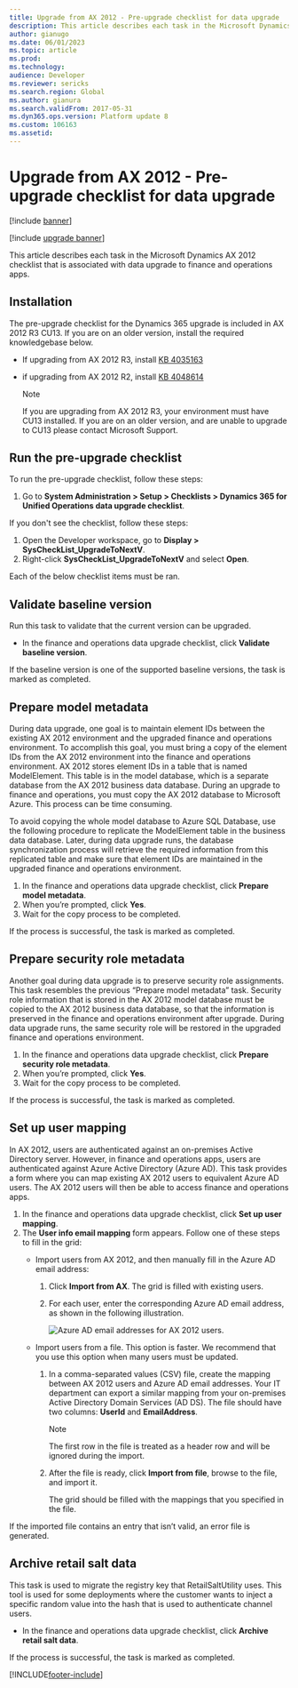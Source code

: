 ```yaml
---
title: Upgrade from AX 2012 - Pre-upgrade checklist for data upgrade
description: This article describes each task in the Microsoft Dynamics AX 2012 checklist that is associated with data upgrade to finance and operations apps.
author: gianugo
ms.date: 06/01/2023
ms.topic: article
ms.prod: 
ms.technology: 
audience: Developer
ms.reviewer: sericks
ms.search.region: Global
ms.author: gianura
ms.search.validFrom: 2017-05-31
ms.dyn365.ops.version: Platform update 8
ms.custom: 106163
ms.assetid: 
---
```


# Upgrade from AX 2012 - Pre-upgrade checklist for data upgrade

[!include [banner](../includes/banner.md)]

[!include [upgrade banner](../includes/upgrade-banner.md)]

This article describes each task in the Microsoft Dynamics AX 2012 checklist that is associated with data upgrade to finance and operations apps.

## Installation
The pre-upgrade checklist for the Dynamics 365 upgrade is included in AX 2012 R3 CU13. If you are on an older version, install the required knowledgebase below. 

- If upgrading from AX 2012 R3, install [KB 4035163](https://go.microsoft.com/fwlink/?linkid=852255) 
- if upgrading from AX 2012 R2, install [KB 4048614](https://go.microsoft.com/fwlink/?linkid=869025)

    > [!NOTE] 
    > If you are upgrading from AX 2012 R3, your environment must have CU13 installed. If you are on an older version, and are unable to upgrade to CU13 please contact Microsoft Support.

## Run the pre-upgrade checklist

To run the pre-upgrade checklist, follow these steps:
1. Go to **System Administration > Setup > Checklists > Dynamics 365 for Unified Operations data upgrade checklist**.	

If you don't see the checklist, follow these steps:
 1. Open the Developer workspace, go to **Display > SysCheckList_UpgradeToNextV**.
 2. Right-click **SysCheckList_UpgradeToNextV** and select **Open**.

Each of the below checklist items must be ran. 

## Validate baseline version

Run this task to validate that the current version can be upgraded.

- In the finance and operations data upgrade checklist, click **Validate baseline version**.

If the baseline version is one of the supported baseline versions, the task is marked as completed.

## Prepare model metadata

During data upgrade, one goal is to maintain element IDs between the existing AX 2012 environment and the upgraded finance and operations environment. To accomplish this goal, you must bring a copy of the element IDs from the AX 2012 environment into the finance and operations environment. AX 2012 stores element IDs in a table that is named ModelElement. This table is in the model database, which is a separate database from the AX 2012 business data database. During an upgrade to finance and operations, you must copy the AX 2012 database to Microsoft Azure. This process can be time consuming. 

To avoid copying the whole model database to Azure SQL Database, use the following procedure to replicate the ModelElement table in the business data database. Later, during data upgrade runs, the database synchronization process will retrieve the required information from this replicated table and make sure that element IDs are maintained in the upgraded finance and operations environment.

1. In the finance and operations data upgrade checklist, click **Prepare model metadata**.
2. When you’re prompted, click **Yes**.
3. Wait for the copy process to be completed.

If the process is successful, the task is marked as completed.

## Prepare security role metadata

Another goal during data upgrade is to preserve security role assignments. This task resembles the previous “Prepare model metadata” task. Security role information that is stored in the AX 2012 model database must be copied to the AX 2012 business data database, so that the information is preserved in the finance and operations environment after upgrade. During data upgrade runs, the same security role will be restored in the upgraded finance and operations environment.

1. In the finance and operations data upgrade checklist, click **Prepare security role metadata**.
1. When you’re prompted, click **Yes**.
1. Wait for the copy process to be completed.

If the process is successful, the task is marked as completed.

## Set up user mapping

In AX 2012, users are authenticated against an on-premises Active Directory server. However, in finance and operations apps, users are authenticated against Azure Active Directory (Azure AD). This task provides a form where you can map existing AX 2012 users to equivalent Azure AD users. The AX 2012 users will then be able to access finance and operations apps.

1. In the finance and operations data upgrade checklist, click **Set up user mapping**.
2. The **User info email mapping** form appears. Follow one of these steps to fill in the grid:
   - Import users from AX 2012, and then manually fill in the Azure AD email address:
       1. Click **Import from AX**. The grid is filled with existing users.
       1. For each user, enter the corresponding Azure AD email address, as shown in the following illustration.

           ![Azure AD email addresses for AX 2012 users.](media/userInfoEmailMapping.png)

   - Import users from a file. This option is faster. We recommend that you use this option when many users must be updated.

     1. In a comma-separated values (CSV) file, create the mapping between AX 2012 users and Azure AD email addresses. Your IT department can export a similar mapping from your on-premises Active Directory Domain Services (AD DS). The file should have two columns: **UserId** and **EmailAddress**.

         > [!NOTE]
         > The first row in the file is treated as a header row and will be ignored during the import.

     2. After the file is ready, click **Import from file**, browse to the file, and import it.

        The grid should be filled with the mappings that you specified in the file.

If the imported file contains an entry that isn’t valid, an error file is generated.


## Archive retail salt data

This task is used to migrate the registry key that RetailSaltUtility uses. This tool is used for some deployments where the customer wants to inject a specific random value into the hash that is used to authenticate channel users.

- In the finance and operations data upgrade checklist, click **Archive retail salt data**.

If the process is successful, the task is marked as completed.


[!INCLUDE[footer-include](../../../includes/footer-banner.md)]
